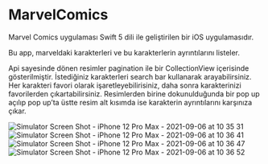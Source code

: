 # MarvelComics

Marvel Comics uygulaması Swift 5 dili ile geliştirilen bir iOS uygulamasıdır.

Bu app, marveldaki karakterleri ve bu karakterlerin ayrıntılarını listeler.



Api sayesinde dönen resimler pagination ile bir CollectionView içerisinde gösterilmiştir.
İstediğiniz karakterleri search bar kullanarak arayabilirsiniz.
Her karakteri favori olarak işaretleyebilirisiniz, daha sonra karakterinizi favorilerden çıkartabilirsiniz.
Resimlerden birine dokunulduğunda bir pop up açılıp pop up’ta üstte resim alt kısımda ise karakterin ayrıntılarını karşınıza çıkar.

![Simulator Screen Shot - iPhone 12 Pro Max - 2021-09-06 at 10 35 31](https://user-images.githubusercontent.com/45877677/132299565-e971f45c-143a-4c21-be2d-27cdfdb826bc.png)
![Simulator Screen Shot - iPhone 12 Pro Max - 2021-09-06 at 10 36 41](https://user-images.githubusercontent.com/45877677/132299605-3c5d3bdf-cf83-4e4d-ba5c-d9036fa0a297.png)
![Simulator Screen Shot - iPhone 12 Pro Max - 2021-09-06 at 10 36 47](https://user-images.githubusercontent.com/45877677/132299612-5c556ee8-4a20-4c2c-bd4a-b548d1d67e99.png)
![Simulator Screen Shot - iPhone 12 Pro Max - 2021-09-06 at 10 36 52](https://user-images.githubusercontent.com/45877677/132299621-61381807-e424-48b6-8198-4b65dc22ad83.png)

